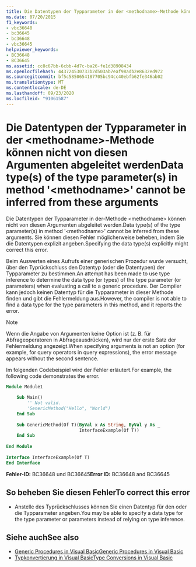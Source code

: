 ```yaml
---
title: Die Datentypen der Typparameter in der <methodname>-Methode können nicht von diesen Argumenten abgeleitet werden
ms.date: 07/20/2015
f1_keywords:
- vbc36648
- bc36645
- bc36648
- vbc36645
helpviewer_keywords:
- BC36648
- BC36645
ms.assetid: cc8c67bb-6cbb-4d7c-ba26-fe1d38908434
ms.openlocfilehash: 443724530733b2d503ab7eaf98adb2e8632ed972
ms.sourcegitcommit: bf5c5850654187705bc94cc40ebfb62fe346ab02
ms.translationtype: MT
ms.contentlocale: de-DE
ms.lasthandoff: 09/23/2020
ms.locfileid: "91061587"
---
```

# <a name="data-types-of-the-type-parameters-in-method-methodname-cannot-be-inferred-from-these-arguments"></a><span data-ttu-id="9ad02-102">Die Datentypen der Typparameter in der \<methodname>-Methode können nicht von diesen Argumenten abgeleitet werden</span><span class="sxs-lookup"><span data-stu-id="9ad02-102">Data type(s) of the type parameter(s) in method '\<methodname>' cannot be inferred from these arguments</span></span>

<span data-ttu-id="9ad02-103">Die Datentypen der Typparameter in der-Methode \<methodname> können nicht von diesen Argumenten abgeleitet werden.</span><span class="sxs-lookup"><span data-stu-id="9ad02-103">Data type(s) of the type parameter(s) in method '\<methodname>' cannot be inferred from these arguments.</span></span> <span data-ttu-id="9ad02-104">Sie können diesen Fehler möglicherweise beheben, indem Sie die Datentypen explizit angeben.</span><span class="sxs-lookup"><span data-stu-id="9ad02-104">Specifying the data type(s) explicitly might correct this error.</span></span>  
  
 <span data-ttu-id="9ad02-105">Beim Auswerten eines Aufrufs einer generischen Prozedur wurde versucht, über den Typrückschluss den Datentyp (oder die Datentypen) der Typparameter zu bestimmen.</span><span class="sxs-lookup"><span data-stu-id="9ad02-105">An attempt has been made to use type inference to determine the data type (or types) of the type parameter (or parameters) when evaluating a call to a generic procedure.</span></span> <span data-ttu-id="9ad02-106">Der Compiler kann jedoch keinen Datentyp für die Typparameter in dieser Methode finden und gibt die Fehlermeldung aus.</span><span class="sxs-lookup"><span data-stu-id="9ad02-106">However, the compiler is not able to find a data type for the type parameters in this method, and it reports the error.</span></span>  
  
> [!NOTE]
> <span data-ttu-id="9ad02-107">Wenn die Angabe von Argumenten keine Option ist (z. B. für Abfrageoperatoren in Abfrageausdrücken), wird nur der erste Satz der Fehlermeldung angezeigt.</span><span class="sxs-lookup"><span data-stu-id="9ad02-107">When specifying arguments is not an option (for example, for query operators in query expressions), the error message appears without the second sentence.</span></span>  
  
 <span data-ttu-id="9ad02-108">Im folgenden Codebeispiel wird der Fehler erläutert.</span><span class="sxs-lookup"><span data-stu-id="9ad02-108">For example, the following code demonstrates the error.</span></span>  
  
```vb  
Module Module1  
  
    Sub Main()  
        '' Not valid.  
        'GenericMethod("Hello", "World")  
    End Sub  
  
    Sub GenericMethod(Of T)(ByVal x As String, ByVal y As _  
                            InterfaceExample(Of T))  
    End Sub  
  
End Module  
  
Interface InterfaceExample(Of T)  
End Interface  
```  
  
 <span data-ttu-id="9ad02-109">**Fehler-ID:** BC36648 und BC36645</span><span class="sxs-lookup"><span data-stu-id="9ad02-109">**Error ID:** BC36648 and BC36645</span></span>  
  
## <a name="to-correct-this-error"></a><span data-ttu-id="9ad02-110">So beheben Sie diesen Fehler</span><span class="sxs-lookup"><span data-stu-id="9ad02-110">To correct this error</span></span>  
  
- <span data-ttu-id="9ad02-111">Anstelle des Typrückschlusses können Sie einen Datentyp für den oder die Typparameter angeben.</span><span class="sxs-lookup"><span data-stu-id="9ad02-111">You may be able to specify a data type for the type parameter or parameters instead of relying on type inference.</span></span>  
  
## <a name="see-also"></a><span data-ttu-id="9ad02-112">Siehe auch</span><span class="sxs-lookup"><span data-stu-id="9ad02-112">See also</span></span>

- [<span data-ttu-id="9ad02-113">Generic Procedures in Visual Basic</span><span class="sxs-lookup"><span data-stu-id="9ad02-113">Generic Procedures in Visual Basic</span></span>](../programming-guide/language-features/data-types/generic-procedures.md)
- [<span data-ttu-id="9ad02-114">Typkonvertierung in Visual Basic</span><span class="sxs-lookup"><span data-stu-id="9ad02-114">Type Conversions in Visual Basic</span></span>](../programming-guide/language-features/data-types/type-conversions.md)
